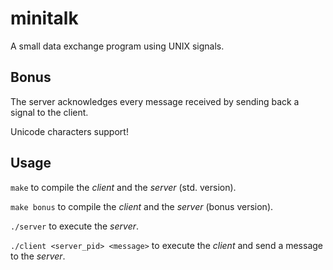 # minitalk
A small data exchange program using UNIX signals.

## Bonus
The server acknowledges every message received by sending back a signal to the
client.

Unicode characters support!

## Usage
``make`` to compile the *client* and the *server* (std. version).

``make bonus`` to compile the *client* and the *server* (bonus version).

``./server`` to execute the *server*.

``./client <server_pid> <message>`` to execute the *client* and send a message to the *server*.
